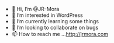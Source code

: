 - 👋 Hi, I’m @JR-Mora
- 👀 I’m interested in WordPress
- 🌱 I’m currently learning some things
- 💞️ I’m looking to collaborate on bugs
- 📫 How to reach me ...http://jrmora.com

<!---
JR-Mora/JR-Mora is a ✨ special ✨ repository because its `README.md` (this file) appears on your GitHub profile.
You can click the Preview link to take a look at your changes.
--->
